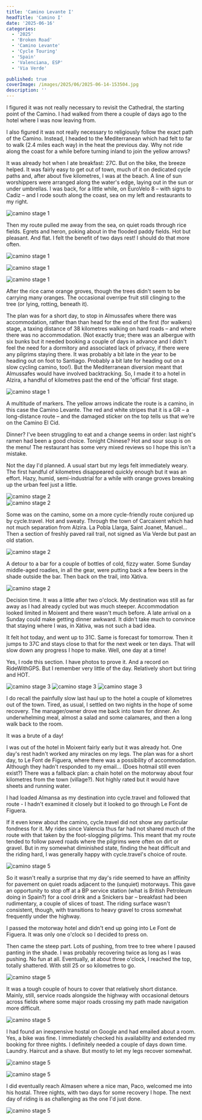 ```yaml
---
title: 'Camino Levante I'
headTitle: 'Camino I'
date: '2025-06-16'
categories:
  - '2025'
  - 'Broken Road'
  - 'Camino Levante'
  - 'Cycle Touring'
  - 'Spain'
  - 'Valenciana, ESP'
  - 'Via Verde'

published: true
coverImage: /images/2025/06/2025-06-14-153504.jpg
description: ''
---
```


<script>
  import Img from '$lib/components/Img.svelte'
  import DayCardHGroup from '$lib/components/DayCardHGroup.svelte'
</script>

<section class="card">

<DayCardHGroup
  where="Valencia &ndash; Alzira"
  when="2025-06-14"
  distance="52.4 km, 173 m, 860.2 km to date"
/>

<p>I figured it was not really necessary to revisit the Cathedral, the starting point of the Camino. I had walked from there a couple of days ago to the hotel where I was now leaving from. </p>

<p>I also figured it was not really necessary to religiously follow the exact path of the Camino. Instead, I headed to the Mediterranean which had felt to far to walk (2.4 miles each way) in the heat the previous day. Why not ride along the coast for a while before turning inland to join the yellow arrows?</p>

<p>It was already hot when I ate breakfast: 27C. But on the bike, the breeze helped. It was fairly easy to get out of town, much of it on dedicated cycle paths and, after about five kilometres, I was at the beach. A line of sun worshippers were arranged along the water's edge, laying out in the sun or under umbrellas. I was back, for a little while, on EuroVelo 8 &ndash; with signs to Cadiz &ndash; and I rode south along the coast, sea on my left and restaurants to my right. </p>

<Img
  src="/images/2025/06/2025-06-14-121730.jpg"
  alt="camino stage 1"
/>

<p>Then my route pulled me away from the sea, on quiet roads through rice fields. Egrets and heron, poking about in the flooded paddy fields. Hot but pleasant. And flat. I felt the benefit of two days rest! I should do that more often.</p>

<Img
  src="/images/2025/06/2025-06-14-143024.jpg"
  alt="camino stage 1"
/>

<div class="w-70">
  <Img
    src="/images/2025/06/2025-06-14-142318.jpg"
    alt="camino stage 1"
  />
</div>

<Img
  src="/images/2025/06/2025-06-14-143806.jpg"
  alt="camino stage 1"
/>

<p>After the rice came orange groves, though the trees didn't seem to be carrying many oranges. The occasional overripe fruit still clinging to the tree (or lying, rotting, beneath it). </p>

<p>The plan was for a short day, to stop in Almussafes where there was accommodation, rather than than head for the end of the first (for walkers) stage, a taxing distance of 38 kilometres walking on hard roads &ndash; and where there was no accommodation. (Not exactly true; there was an albergue with six bunks but it needed booking a couple of days in advance and I didn't feel the need for a dormitory and associated lack of privacy, if there were any pilgrims staying there. It was probably a bit late in the year to be heading out on foot to Santiago. Probably a bit late for heading out on a slow cycling camino, too!). But the Mediterranean diversion meant that Almussafes would have involved backtracking. So, I made it to a hotel in Alzira, a handful of kilometres past the end of the 'official' first stage.</p>

<Img
  src="/images/2025/06/2025-06-14-152909.jpg"
  alt="camino stage 1"
/>

<p>A multitude of markers. The yellow arrows indicate the route is a camino, in this case the Camino Levante. The red and white stripes that it is a GR &ndash; a long-distance route &ndash; and the damaged sticker on the top tells us that we're on the Camino El Cid.</p>

<p>Dinner? I've been struggling to eat and a change seems in order: last night's ramen had been a good choice. Tonight Chinese? Hot and sour soup is on the menu! The restaurant has some very mixed reviews so I hope this isn't a mistake.</p>

</section>

<section class="card">

<DayCardHGroup
  where="Alzira &ndash; X&agrave;tiva"
  when="2025-06-15"
  distance="24.3 km, 128 m, 884.5 km to date"
/>

<p>Not the day I'd planned. A usual start but my legs felt immediately weary. The first handful of kilometres disappeared quickly enough but it was an effort. Hazy, humid, semi-industrial for a while with orange groves breaking up the urban feel just a little.</p>

<div class="w-80">
  <Img
    src="/images/2025/06/2025-06-15-111238.jpg"
    alt="camino stage 2"
  />
</div>
<Img
  src="/images/2025/06/2025-06-15-111640.jpg"
  alt="camino stage 2"
/>

<p>Some was on the camino, some on a more cycle-friendly route conjured up by cycle.travel. Hot and sweaty. Through the town of Carcaixent which had not much separation from Alzira. La Pobla Llarga, Saint Joanet, Manuel... Then a section of freshly paved rail trail, not signed as Via Verde but past an old station. </p>

<Img
  src="/images/2025/06/2025-06-15-121505.jpg"
  alt="camino stage 2"
/>

<p>A detour to a bar for a couple of bottles of cold, fizzy water. Some Sunday middle-aged roadies, in all the gear, were putting back a few beers in the shade outside the bar. Then back on the trail, into X&agrave;tiva.</p>

<Img
  src="/images/2025/06/2025-06-15-134409.jpg"
  alt="camino stage 2"
/>

<p>Decision time. It was a little after two o'clock. My destination was still as far away as I had already cycled but was much steeper. Accommodation looked limited in Moixent and there wasn't much before. A late arrival on a Sunday could make getting dinner awkward. It didn't take much to convince that staying where I was, in X&agrave;tiva, was not such a bad idea.</p>

<p>It felt hot today, and went up to 31C. Same is forecast for tomorrow. Then it jumps to 37C and stays close to that for the next week or ten days. That will slow down any progress I hope to make. Well, one day at a time!</p>

</section>

<section class="card">

<DayCardHGroup
  where="X&agrave;tiva &ndash; Moixent"
  when="2025-06-16"
  distance="30.1 km, 128 m, 914.5 km to date"
/>

<p>Yes, I rode this section. I have photos to prove it. And a record on RideWithGPS. But I remember very little of the day. Relatively short but tiring and HOT. </p>

<Img
  src="/images/2025/06/2025-06-16-113129.jpg"
  alt="camino stage 3"
/>
<Img
  src="/images/2025/06/2025-06-16-124054.jpg"
  alt="camino stage 3"
/>
<Img
  src="/images/2025/06/2025-06-16-135108.jpg"
  alt="camino stage 3"
/>

<p>I do recall the painfully slow last haul up to the hotel a couple of kilometres out of the town. Tired, as usual, I settled on two nights in the hope of some recovery. The manager/owner drove me back into town for dinner. An underwhelming meal, almost a salad and some calamares, and then a long walk back to the room. </p>

</section>

<section class="card">

<DayCardHGroup
  where="Moixent &ndash; Almansa"
  when="2025-06-18"
  distance="37.3 km, 508 m, 951.8 km to date"
/>

<p>It was a brute of a day!</p>

<p>I was out of the hotel in Moixent fairly early but it was already hot. One day's rest hadn't worked any miracles on my legs. The plan was for a short day, to Le Font de Figuera, where there was a possibility of accommodation. Although they hadn't responded to my email... (Does hotmail still even exist?) There was a fallback plan: a chain hotel on the motorway about four kilometres from the town (village?). Not highly rated but it would have sheets and running water.</p>

<p>I had loaded Almansa as my destination into cycle.travel and followed that route - I hadn't examined it closely but it looked to go through Le Font de Figuera. </p>

<p>If it even knew about the camino, cycle.travel did not show any particular fondness for it. My rides since Valencia thus far had not shared much of the route with that taken by the foot-slogging pilgrims. This meant that my route tended to follow paved roads where the pilgrims were often on dirt or gravel. But in my somewhat diminished state, finding the heat difficult and the riding hard, I was generally happy with cycle.travel's choice of route. </p>

<Img
  src="/images/2025/06/2025-06-18-145139.jpg"
  alt="camino stage 5"
/>

<p>So it wasn't really a surprise that my day's ride seemed to have an affinity for pavement on quiet roads adjacent to the (unquiet) motorways. This gave an opportunity to stop off at a BP service station (what is British Petroleum doing in Spain?) for a cool drink and a Snickers bar &ndash; breakfast had been rudimentary, a couple of slices of toast. The riding surface wasn't consistent, though, with transitions to heavy gravel to cross somewhat frequently under the highway.</p>

<p>I passed the motorway hotel and didn't end up going into Le Font de Figuera. It was only one o'clock so I decided to press on. </p>

<p>Then came the steep part. Lots of pushing, from tree to tree where I paused panting in the shade. I was probably recovering twice as long as I was pushing. No fun at all. Eventually, at about three o'clock, I reached the top, totally shattered. With still 25 or so kilometres to go.
</p>

<Img
  src="/images/2025/06/2025-06-18-145203.jpg"
  alt="camino stage 5"
/>

<p>It was a tough couple of hours to cover that relatively short distance. Mainly, still, service roads alongside the highway with occasional detours across fields where some major roads crossing my path made navigation more difficult.</p>

<Img
  src="/images/2025/06/2025-06-18-160121.jpg"
  alt="camino stage 5"
/>

<p>I had found an inexpensive hostal on Google and had emailed about a room. Yes, a bike was fine. I immediately checked his availability and extended my booking for three nights. I definitely needed a couple of days down time. Laundry. Haircut and a shave. But mostly to let my legs recover somewhat.</p>

<Img
  src="/images/2025/06/2025-06-18-163548.jpg"
  alt="camino stage 5"
  caption="Reunited with the camino, if only briefly."
/>

<Img
  src="/images/2025/06/2025-06-18-171441.jpg"
  alt="camino stage 5"
/>

<p>I did eventually reach Almasen where a nice man, Paco, welcomed me into his hostal. Three nights, with two days for some recovery I hope. The next day of riding is as challenging as the one I'd just done.</p>

<Img
  src="/images/2025/06/2025-06-18-172621.jpg"
  alt="camino stage 5"
/>

</section>
